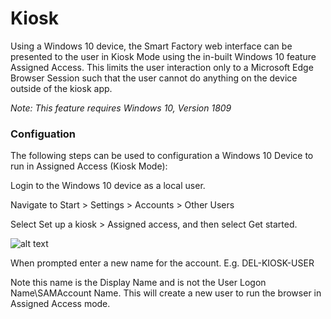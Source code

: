 # Kiosk

Using a Windows 10 device, the Smart Factory web interface can be presented to the user in Kiosk Mode using the in-built Windows 10 feature Assigned Access. This limits the user interaction only to a Microsoft Edge Browser Session such that the user cannot do anything on the device outside of the kiosk app.

*Note: This feature requires Windows 10, Version 1809*

### Configuation

The following steps can be used to configuration a Windows 10 Device to run in Assigned Access (Kiosk Mode):

Login to the Windows 10 device as a local user.

Navigate to Start > Settings > Accounts > Other Users

Select Set up a kiosk > Assigned access, and then select Get started.

![alt text][logo]

When prompted enter a new name for the account. E.g. DEL-KIOSK-USER 


Note this name is the Display Name and is not the User Logon Name\SAMAccount Name. This will create a new user to run the browser in Assigned Access mode.

[logo]:../static/images/01_setup_a_kiosk.png
